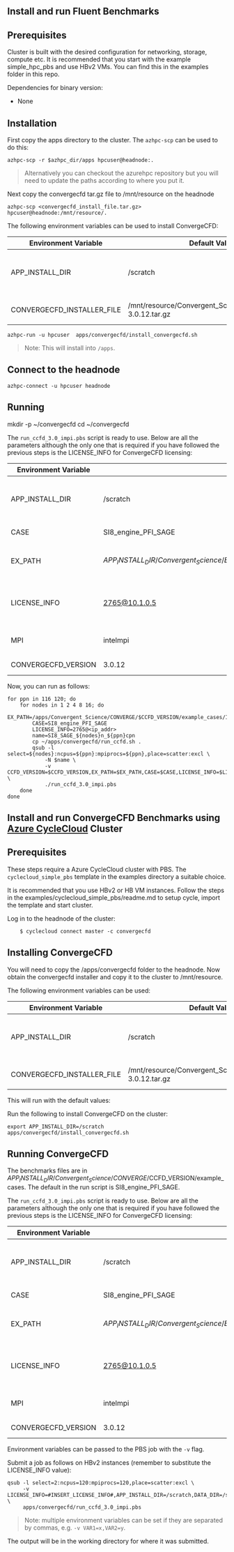 ## Install and run Fluent Benchmarks

## Prerequisites

Cluster is built with the desired configuration for networking, storage, compute etc. It is recommended that you start with the example simple_hpc_pbs and use HBv2 VMs. You can find this in the examples folder in this repo.

Dependencies for binary version:

* None

## Installation

First copy the apps directory to the cluster.  The `azhpc-scp` can be used to do this:

```
azhpc-scp -r $azhpc_dir/apps hpcuser@headnode:.
```

> Alternatively you can checkout the azurehpc repository but you will need to update the paths according to where you put it.

Next copy the convergecfd tar.gz file to /mnt/resource on the headnode
```
azhpc-scp <convergecfd_install_file.tar.gz> hpcuser@headnode:/mnt/resource/.
```

The following environment variables can be used to install ConvergeCFD:

| Environment Variable   | Default Value | Description                                                                       |
|------------------------|---------------|-----------------------------------------------------------------------------------|
| APP_INSTALL_DIR        | /scratch      | The place to install (a Convergent_Science directory will be created here )                   |
| CONVERGECFD_INSTALLER_FILE | /mnt/resource/Convergent_Science_Full_Package-3.0.12.tar.gz | The full path to the ConvergeCFD  installer |


```
azhpc-run -u hpcuser  apps/convergecfd/install_convergecfd.sh 
```

> Note: This will install into `/apps`.

## Connect to the headnode

```
azhpc-connect -u hpcuser headnode
```


## Running
mkdir -p ~/convergecfd
cd ~/convergecfd

The `run_ccfd_3.0_impi.pbs` script is ready to use.  Below are all the parameters although the only one that is required if you have followed the previous steps is the LICENSE_INFO for ConvergeCFD licensing:

| Environment Variable | Default Value | Description                                                                             |
|----------------------|---------------|-----------------------------------------------------------------------------------------|
| APP_INSTALL_DIR      | /scratch      | The place to install (a Convergent_Science directory will be created here )                         |
| CASE                 | SI8_engine_PFI_SAGE         | The benchmark case to run                                    |
| EX_PATH              | ${APP_INSTALL_DIR}/Convergent_Science/Example_Cases/$CCFD_VERSION/Internal_Combustion_Engines/Gasoline_spark_ignition_PFI         | Required if using non default ConvergeCFD examples                                    |
| LICENSE_INFO         | 2765@10.1.0.5 | This must be correct for your environment in order for the code to work                 |
| MPI                  | intelmpi      | Options: intelmpi (only supported option at this time)                                  |
| CONVERGECFD_VERSION  | 3.0.12        | Required if not using the default version                                               |

Now, you can run as follows:

```
for ppn in 116 120; do
    for nodes in 1 2 4 8 16; do
        EX_PATH=/apps/Convergent_Science/CONVERGE/$CCFD_VERSION/example_cases/Internal_Combustion_Engines/Gasoline_spark_ignition_PFI
        CASE=SI8_engine_PFI_SAGE
        LICENSE_INFO=2765@<ip_addr>
        name=SI8_SAGE_${nodes}n_${ppn}cpn
        cp ~/apps/convergecfd/run_ccfd.sh .
        qsub -l select=${nodes}:ncpus=${ppn}:mpiprocs=${ppn},place=scatter:excl \
            -N $name \
            -v CCFD_VERSION=$CCFD_VERSION,EX_PATH=$EX_PATH,CASE=$CASE,LICENSE_INFO=$LICENSE_INFO \
            ./run_ccfd_3.0_impi.pbs
    done
done
```

## Install and run ConvergeCFD Benchmarks using [Azure CycleCloud](https://docs.microsoft.com/en-us/azure/cyclecloud/) Cluster

## Prerequisites

These steps require a Azure CycleCloud cluster with PBS.  The `cyclecloud_simple_pbs` template in the examples directory a suitable choice.

It is recommended that you use HBv2 or HB VM instances. Follow the steps in the examples/cyclecloud_simple_pbs/readme.md to setup cycle, import the template and start cluster.

Log in to the headnode of the cluster:

```
    $ cyclecloud connect master -c convergecfd
```

## Installing ConvergeCFD

You will need to copy the /apps/convergecfd folder to the headnode. Now obtain the convergecfd installer and copy it to the cluster to /mnt/resource.

The following environment variables can be used:

| Environment Variable   | Default Value | Description                                                                       |
|------------------------|---------------|-----------------------------------------------------------------------------------|
| APP_INSTALL_DIR        | /scratch      | The place to install (a Convergent_Science directory will be created here )                   |
| CONVERGECFD_INSTALLER_FILE | /mnt/resource/Convergent_Science_Full_Package-3.0.12.tar.gz | The full path to the ConvergeCFD  installer |

This will run with the default values:

Run the following to install ConvergeCFD on the cluster:

```
export APP_INSTALL_DIR=/scratch
apps/convergecfd/install_convergecfd.sh
```

## Running ConvergeCFD

The benchmarks files are in $APP_INSTALL_DIR/Convergent_Science/CONVERGE/$CCFD_VERSION/example_cases.  The default in the run script is SI8_engine_PFI_SAGE.  

The `run_ccfd_3.0_impi.pbs` script is ready to use.  Below are all the parameters although the only one that is required if you have followed the previous steps is the LICENSE_INFO for ConvergeCFD licensing:

| Environment Variable | Default Value | Description                                                                             |
|----------------------|---------------|-----------------------------------------------------------------------------------------|
| APP_INSTALL_DIR      | /scratch      | The place to install (a Convergent_Science directory will be created here )                         |
| CASE                 | SI8_engine_PFI_SAGE         | The benchmark case to run                                    |
| EX_PATH              | ${APP_INSTALL_DIR}/Convergent_Science/Example_Cases/$CCFD_VERSION/Internal_Combustion_Engines/Gasoline_spark_ignition_PFI         | Required if using non default ConvergeCFD examples                                    |
| LICENSE_INFO         | 2765@10.1.0.5 | This must be correct for your environment in order for the code to work                 |
| MPI                  | intelmpi      | Options: intelmpi (only supported option at this time)                                  |
| CONVERGECFD_VERSION  | 3.0.12        | Required if not using the default version                                               |

Environment variables can be passed to the PBS job with the `-v` flag.

Submit a job as follows on HBv2 instances (remember to substitute the LICENSE_INFO value):

    qsub -l select=2:ncpus=120:mpiprocs=120,place=scatter:excl \
         -v LICENSE_INFO=#INSERT_LICENSE_INFO#,APP_INSTALL_DIR=/scratch,DATA_DIR=/scratch \
         apps/convergecfd/run_ccfd_3.0_impi.pbs

> Note: multiple environment variables can be set if they are separated by commas, e.g. `-v VAR1=x,VAR2=y`.

The output will be in the working directory for where it was submitted.
